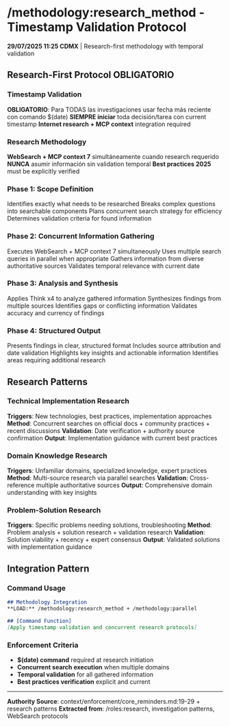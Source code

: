 # /methodology:research_method - Timestamp Validation Protocol

**29/07/2025 11:25 CDMX** | Research-first methodology with temporal validation

## Research-First Protocol OBLIGATORIO

### Timestamp Validation
**OBLIGATORIO**: Para TODAS las investigaciones usar fecha más reciente con comando $(date)
**SIEMPRE iniciar** toda decisión/tarea con current timestamp
**Internet research + MCP context** integration required

### Research Methodology
**WebSearch + MCP context 7** simultáneamente cuando research requerido
**NUNCA** asumir información sin validation temporal
**Best practices 2025** must be explicitly verified

### Phase 1: Scope Definition  
Identifies exactly what needs to be researched
Breaks complex questions into searchable components
Plans concurrent search strategy for efficiency
Determines validation criteria for found information

### Phase 2: Concurrent Information Gathering
Executes WebSearch + MCP context 7 simultaneously
Uses multiple search queries in parallel when appropriate
Gathers information from diverse authoritative sources
Validates temporal relevance with current date

### Phase 3: Analysis and Synthesis
Applies Think x4 to analyze gathered information
Synthesizes findings from multiple sources
Identifies gaps or conflicting information
Validates accuracy and currency of findings

### Phase 4: Structured Output
Presents findings in clear, structured format
Includes source attribution and date validation
Highlights key insights and actionable information
Identifies areas requiring additional research

## Research Patterns

### Technical Implementation Research
**Triggers**: New technologies, best practices, implementation approaches
**Method**: Concurrent searches on official docs + community practices + recent discussions
**Validation**: Date verification + authority source confirmation
**Output**: Implementation guidance with current best practices

### Domain Knowledge Research
**Triggers**: Unfamiliar domains, specialized knowledge, expert practices
**Method**: Multi-source research via parallel searches
**Validation**: Cross-reference multiple authoritative sources
**Output**: Comprehensive domain understanding with key insights

### Problem-Solution Research
**Triggers**: Specific problems needing solutions, troubleshooting
**Method**: Problem analysis + solution research + validation research
**Validation**: Solution viability + recency + expert consensus
**Output**: Validated solutions with implementation guidance

## Integration Pattern

### Command Usage
```markdown
## Methodology Integration
**LOAD:** /methodology:research_method + /methodology:parallel

## [Command Function]
[Apply timestamp validation and concurrent research protocols]
```

### Enforcement Criteria
- **$(date) command** required at research initiation
- **Concurrent search execution** when multiple domains
- **Temporal validation** for all gathered information
- **Best practices verification** explicit and current

---
**Authority Source**: context/enforcement/core_reminders.md:19-29 + research patterns
**Extracted from**: /roles:research, investigation patterns, WebSearch protocols